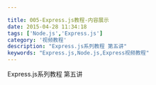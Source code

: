 ```yaml
---

title: 005-Express.js教程-内容展示
date: 2015-04-28 11:34:18
tags: ['Node.js','Express.js']
category: '视频教程'
description: "Express.js系列教程 第五讲"
keywords: "Express.js,Node.js,Express视频教程"
---
```


<link href="http://vjs.zencdn.net/4.12/video-js.css" rel="stylesheet">
<script src="http://vjs.zencdn.net/4.12/video.js"></script>
Express.js系列教程 第五讲
